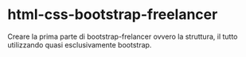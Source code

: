 html-css-bootstrap-freelancer
===
Creare la prima parte di bootstrap-frelancer ovvero la struttura, il tutto utilizzando quasi esclusivamente bootstrap.